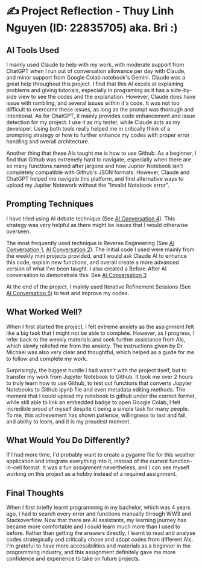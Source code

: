 # ✍️ Project Reflection - Thuy Linh Nguyen (ID: 22835705) aka. Bri :)

## AI Tools Used

I mainly used Claude to help with my work, with moderate support from ChatGPT when I run out of conversation allowance per day with Claude, and minor support from Google Colab notebook's Gemini. 
Claude was a great help throughout this project. I find that this AI excels at explaining problems and giving tutorials, especially in programing as it has a side-by-side view to see the codes and the explanation.
However, Claude does have issue with rambling, and several issues within it's code. It was not too difficult to overcome these issues, as long as the prompt was thorough and intentional. 
As for ChatGPT, it mainly provides code enhancement and issue detection for my project. I use it as my tester, while Claude acts as my developer. 
Using both tools really helped me in critically think of a prompting strategy or how to further enhance my codes with proper error handling and overall architecture. 

Another thing that these AIs taught me is how to use Github. As a beginner, I find that Github was extremely hard to navigate, especially when there are so many functions named after jargons and how Jupiter Notebook isn't completely compatible with Github's JSON formats.
However, Claude and ChatGPT helped me navigate this platform, and find alternative ways to upload my Jupiter Notework without the "Invalid Notebook error". 

## Prompting Techniques

I have tried using AI debate technique (See [AI Conversation 4](https://github.com/HeyItsBri/ISYS5002-Assignment-2/blob/36ffb532d9182e0f091530cf44230256b76ddc76/Intro%20To%20Programming%20AI%20conversation_4.txt)).
This strategy was very helpful as there might be issues that I would otherwise overseen. 

The most frequently used technique is Reverse Engineering (See [AI Conversation 1](https://github.com/HeyItsBri/ISYS5002-Assignment-2/blob/9581c006abdd2cf9014ed85c6428475cf1787e85/Intro%20To%20Programming%20AI%20conversation_1.txt), [AI Conversation 2](https://github.com/HeyItsBri/ISYS5002-Assignment-2/blob/36ffb532d9182e0f091530cf44230256b76ddc76/Intro%20To%20Programming%20AI%20conversation_2.txt)).
The initial code I used were mainly from the weekly mini projects provided, and I would ask Claude AI to enhance this code, explain new functions, and overall create a more advanced version of what I've been taught.
I also created a Before-After AI conversation to demonstrate this: See [AI Conversation 3](https://github.com/HeyItsBri/ISYS5002-Assignment-2/blob/36ffb532d9182e0f091530cf44230256b76ddc76/Intro%20To%20Programming%20AI%20conversation_3.txt)

At the end of the project, I mainly used Iterative Refinement Sessions (See [AI Conversation 5](https://github.com/HeyItsBri/ISYS5002-Assignment-2/blob/36ffb532d9182e0f091530cf44230256b76ddc76/Intro%20To%20Programming%20AI%20conversation_5.txt)) to test and improve my codes.

## What Worked Well?

When I first started the project, I felt extreme anxiety as the assignment felt like a big task that I might not be able to complete. However, as I progress, I refer back to the weekly materials and seek further assistance from AIs, which slowly reliefed me from the anxiety.
The instructions given by Dr. Michael was also very clear and thoughtful, which helped as a guide for me to follow and complete my work. 

Surprisingly, the biggest hurdle I had wasn't with the project itself, but to transfer my work from Jupyter Notebook to Github. It took me over 2 hours to truly learn how to use Github, to test out functions that converts Jupyter Notebooks to Github ipynb file and even metadata editing methods. 
The moment that I could upload my notebook to github under the correct format, while still able to link an embedded badge to open Google Colab, I felt incredible proud of myself despite it being a simple task for many people. 
To me, this achievement has shown patience, willingness to test and fail, and ability to learn, and it is my proudest moment. 

## What Would You Do Differently?
If I had more time, I'd probably want to create a pygame file for this weather application and integrate everything into it, instead of the current function-in-cell format.
It was a fun assignment nevertheless, and I can see myself working on this project as a hobby instead of a required assignment. 

## Final Thoughts
When I first briefly learnt programming in my bachelor, which was 4 years ago, I had to search every error and functions manually through WW3 and Stackoverflow. Now that there are AI assistants, my learning journey has became more comfortable and I could learn much more than I used to before.
Rather than getting the answers directly, I learnt to read and analyse codes strategically and critically chose and adopt codes from different AIs. I'm grateful to have more accessibilities and materials as a beginner in the programming industry, and this assignment definitely gave me more confidence and experience to take on future projects. 
